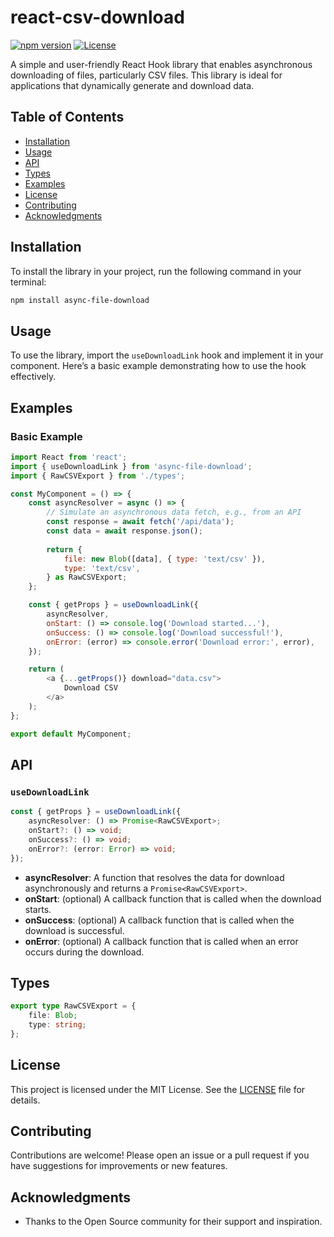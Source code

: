 # react-csv-download

[![npm version](https://img.shields.io/npm/v/async-file-download.svg)](https://www.npmjs.com/package/async-file-download)
[![License](https://img.shields.io/badge/license-MIT-blue.svg)](LICENSE)

A simple and user-friendly React Hook library that enables asynchronous downloading of files, particularly CSV files. This library is ideal for applications that dynamically generate and download data.

## Table of Contents

- [Installation](#installation)
- [Usage](#usage)
- [API](#api)
- [Types](#types)
- [Examples](#examples)
- [License](#license)
- [Contributing](#contributing)
- [Acknowledgments](#acknowledgments)

## Installation

To install the library in your project, run the following command in your terminal:

```bash
npm install async-file-download
```

## Usage

To use the library, import the `useDownloadLink` hook and implement it in your component. Here’s a basic example demonstrating how to use the hook effectively.

## Examples

### Basic Example

```javascript
import React from 'react';
import { useDownloadLink } from 'async-file-download';
import { RawCSVExport } from './types';

const MyComponent = () => {
    const asyncResolver = async () => {
        // Simulate an asynchronous data fetch, e.g., from an API
        const response = await fetch('/api/data');
        const data = await response.json();
        
        return {
            file: new Blob([data], { type: 'text/csv' }),
            type: 'text/csv',
        } as RawCSVExport;
    };

    const { getProps } = useDownloadLink({
        asyncResolver,
        onStart: () => console.log('Download started...'),
        onSuccess: () => console.log('Download successful!'),
        onError: (error) => console.error('Download error:', error),
    });

    return (
        <a {...getProps()} download="data.csv">
            Download CSV
        </a>
    );
};

export default MyComponent;
```

## API

### `useDownloadLink`

```typescript
const { getProps } = useDownloadLink({
    asyncResolver: () => Promise<RawCSVExport>;
    onStart?: () => void;
    onSuccess?: () => void;
    onError?: (error: Error) => void;
});
```

- **asyncResolver**: A function that resolves the data for download asynchronously and returns a `Promise<RawCSVExport>`.
- **onStart**: (optional) A callback function that is called when the download starts.
- **onSuccess**: (optional) A callback function that is called when the download is successful.
- **onError**: (optional) A callback function that is called when an error occurs during the download.

## Types

```typescript
export type RawCSVExport = {
    file: Blob;
    type: string;
};
```

## License

This project is licensed under the MIT License. See the [LICENSE](LICENSE) file for details.

## Contributing

Contributions are welcome! Please open an issue or a pull request if you have suggestions for improvements or new features.

## Acknowledgments

- Thanks to the Open Source community for their support and inspiration.
